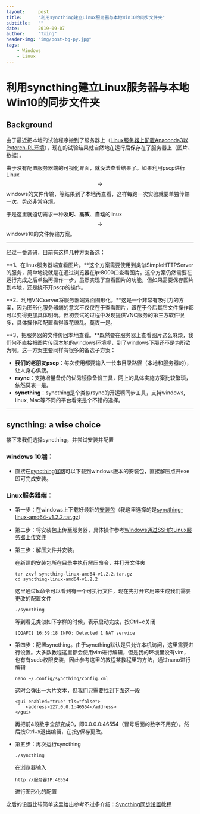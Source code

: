 ```yaml
---
layout:     post
title:      "利用syncthing建立Linux服务器与本地Win10的同步文件夹"
subtitle:   ""
date:       2019-09-07
author:     "Txing"
header-img: "img/post-bg-py.jpg"
tags:
    - Windows
    - Linux
---
```


# 利用syncthing建立Linux服务器与本地Win10的同步文件夹

## Background

由于最近把本地的试验程序搬到了服务器上（[Linux服务器上配置Anaconda3以Pytorch-RL环境](<https://txing.tk/2019/09/06/Linux%E6%9C%8D%E5%8A%A1%E5%99%A8%E4%B8%8A%E9%85%8D%E7%BD%AEAnaconda3%E4%BB%A5Pytorch-RL%E7%8E%AF%E5%A2%83/>)），现在的试验结果就自然地在运行后保存在了服务器上（图片、数据）。

由于没有配置服务器端的可视化界面，就没法查看结果了。如果利用pscp进行Linux$$\to$$windows的文件传输，等结果到了本地再查看，这样每跑一次实验就要单独传输一次，势必非常麻烦。

于是这里就迫切需求一种**及时**、**高效**、**自动**的linux$$\to$$windows10的文件传输方案。 

---

经过一番调研，目前有这样几种方案备选：

**1、在linux服务器端查看图片。**这个方案需要使用到类似SimpleHTTPServer的服务，简单地说就是在通过浏览器在ip:8000口查看图片。这个方案仍然需要在运行完成之后单独再操作一步，虽然实现了查看图片的功能，但如果需要保存图片到本地，还是绕不开pscp的操作。

**2、利用VNCserver将服务器端界面图形化。**这是一个非常有吸引力的方案，因为图形化服务器端的意义不仅仅在于查看图片，跟在于今后其它文件操作都可以变得更加具体明确。但初尝试的过程中发现提供VNC服务的第三方软件很多，具体操作和配置看得眼花缭乱，莫衷一是。

**3、把服务器的文件传回本地查看。**既然要在服务器上查看图片这么麻烦，我们何不直接把图片传回本地的windows环境呢，到了windows下那还不是为所欲为啊。这一方案主要同样有很多的备选子方案：

-  **我们的老朋友pscp**：每次使用都要输入一长串目录路径（本地和服务器的），让人身心俱疲。
- **rsync**：支持增量备份的优秀镜像备份工具，网上的具体实施方案比较繁琐，依然莫衷一是。
- **syncthing**：syncthing是个类似rsync的开运啊同步工具，支持windows, linux, Mac等不同的平台看来是个不错的选择。

___

## syncthing: a wise choice

接下来我们选择syncthing，并尝试安装并配置

### windows 10端：

- 直接在[syncthing官网](https://syncthing.net/)可以下载到windows版本的安装包，直接解压点开exe即可完成安装。

### Linux服务器端：

- 第一步：在windows上下载好最新的[安装包](<https://github.com/syncthing/syncthing/releases/tag/v1.2.2>)（我这里选择的是[syncthing-linux-amd64-v1.2.2.tar.gz](https://github.com/syncthing/syncthing/releases/download/v1.2.2/syncthing-linux-amd64-v1.2.2.tar.gz)）

- 第二步：将安装包上传至服务器，具体操作参考[Windows通过SSH向Linux服务器上传文件](<https://txing.tk/2019/09/06/Windows%E9%80%9A%E8%BF%87SSH%E5%90%91Linux%E6%9C%8D%E5%8A%A1%E5%99%A8%E4%B8%8A%E4%BC%A0%E6%96%87%E4%BB%B6/>)

- 第三步：解压文件并安装。

  在新建的安装包所在目录中执行解压命令，并打开文件夹

  ```
  tar zxvf syncthing-linux-amd64-v1.2.2.tar.gz
  cd syncthing-linux-amd64-v1.2.2
  ```

  这里通过ls命令可以看到有一个可执行文件，现在先打开它用来生成我们需要更改的配置文件

  ```
  ./syncthing
  ```

  等到看见类似如下字样的时候，表示启动完成，按Ctrl+c关闭

  ```
  [QQAFC] 16:59:18 INFO: Detected 1 NAT service
  ```

- 第四步：配置syncthing。由于syncthing默认是只允许本机访问，这里需要进行设置。大多数教程这里都会使用vim进行编辑，但是我的环境里没有vim，也有有sudo权限安装，因此参考这里的教程某教程里的方法，通过nano进行编辑

  ```
  nano ~/.config/syncthing/config.xml
  ```

  这时会弹出一大片文本，但我们只需要找到下面这一段

  ```
  <gui enabled="true" tls="false">
      <address>127.0.0.1:46554</address>
  </gui>
  ```

  再把前4段数字全部变成0，即0.0.0.0:46554（冒号后面的数字不用变）。然后按Ctrl+x退出编辑，在按y保存更改。

- 第五步：再次运行syncthing

  ```
  ./syncthing
  ```

  在浏览器输入

  ```
  http://服务器IP:46554
  ```

  进行图形化的配置

之后的设置比较简单这里给出参考不过多介绍：[Syncthing同步设置教程](<https://blog.curlc.com/archives/333.html>) 

